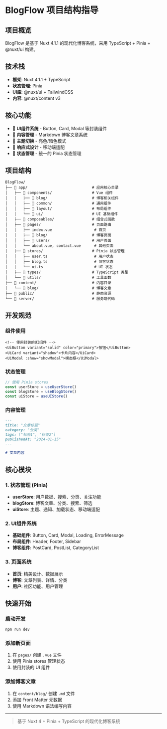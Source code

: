 # BlogFlow 项目结构指导

## 项目概览
BlogFlow 是基于 Nuxt 4.1.1 的现代化博客系统，采用 TypeScript + Pinia + @nuxt/ui 构建。

## 技术栈
- **框架**: Nuxt 4.1.1 + TypeScript
- **状态管理**: Pinia
- **UI库**: @nuxt/ui + TailwindCSS
- **内容**: @nuxt/content v3

## 核心功能
- 🎨 **UI组件系统** - Button, Card, Modal 等封装组件
- 📝 **内容管理** - Markdown 博客文章系统
- 🌙 **主题切换** - 亮色/暗色模式
- 📱 **响应式设计** - 移动端适配
- 🔄 **状态管理** - 统一的 Pinia 状态管理

## 项目结构

```
BlogFlow/
├── 📁 app/                             # 应用核心目录
│   ├── 📁 components/                  # Vue 组件
│   │   ├── 📁 blog/                    # 博客相关组件
│   │   ├── 📁 common/                  # 通用组件
│   │   ├── 📁 layout/                  # 布局组件
│   │   └── 📁 ui/                      # UI 基础组件
│   ├── 📁 composables/                 # 组合式函数
│   ├── 📁 pages/                       # 页面路由
│   │   ├── index.vue                   # 首页
│   │   ├── 📁 blog/                    # 博客页面
│   │   ├── 📁 users/                   # 用户页面
│   │   └── about.vue, contact.vue      # 其他页面
│   ├── 📁 stores/                      # Pinia 状态管理
│   │   ├── user.ts                     # 用户状态
│   │   ├── blog.ts                     # 博客状态
│   │   └── ui.ts                       # UI 状态
│   ├── 📁 types/                       # TypeScript 类型
│   └── 📁 utils/                       # 工具函数
├── 📁 content/                         # 内容目录
│   └── 📁 blog/                        # 博客文章
├── 📁 public/                          # 静态资源
└── 📁 server/                          # 服务端代码
```

## 开发规范

### 组件使用
```vue
<!-- 使用封装的UI组件 -->
<UiButton variant="solid" color="primary">按钮</UiButton>
<UiCard variant="shadow">卡片内容</UiCard>
<UiModal :show="showModal">模态框</UiModal>
```

### 状态管理
```typescript
// 使用 Pinia stores
const userStore = useUserStore()
const blogStore = useBlogStore()
const uiStore = useUIStore()
```

### 内容管理
```markdown
---
title: "文章标题"
category: "分类"
tags: ["标签1", "标签2"]
publishedAt: "2024-01-15"
---

# 文章内容
```

## 核心模块

### 1. 状态管理 (Pinia)
- **userStore**: 用户数据、搜索、分页、关注功能
- **blogStore**: 博客文章、分类、搜索、筛选
- **uiStore**: 主题、通知、加载状态、移动端适配

### 2. UI组件系统
- **基础组件**: Button, Card, Modal, Loading, ErrorMessage
- **布局组件**: Header, Footer, Sidebar
- **博客组件**: PostCard, PostList, CategoryList

### 3. 页面系统
- **首页**: 精美设计、数据展示
- **博客**: 文章列表、详情、分类
- **用户**: 社区功能、用户管理

## 快速开始

### 启动开发
```bash
npm run dev
```

### 添加新页面
1. 在 `pages/` 创建 `.vue` 文件
2. 使用 Pinia stores 管理状态
3. 使用封装的 UI 组件

### 添加博客文章
1. 在 `content/blog/` 创建 `.md` 文件
2. 添加 Front Matter 元数据
3. 使用 Markdown 语法编写内容

---

> 基于 Nuxt 4 + Pinia + TypeScript 的现代化博客系统